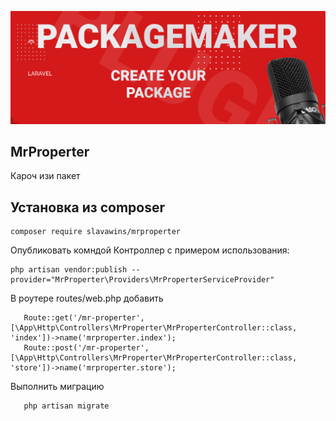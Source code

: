 <p align="center">
<img src="info/logo.jpg">
</p>
 
## MrProperter
Кароч изи пакет 
   

## Установка из composer

```  
composer require slavawins/mrproperter
```

 Опубликовать комндой Контроллер с примером использования:
```
php artisan vendor:publish --provider="MrProperter\Providers\MrProperterServiceProvider"
``` 

 В роутере routes/web.php  добавить
 ```
    Route::get('/mr-properter', [\App\Http\Controllers\MrProperter\MrProperterController::class, 'index'])->name('mrproperter.index');
    Route::post('/mr-properter', [\App\Http\Controllers\MrProperter\MrProperterController::class, 'store'])->name('mrproperter.store');
 ```

Выполнить миграцию
 ```
    php artisan migrate 
 ``` 

